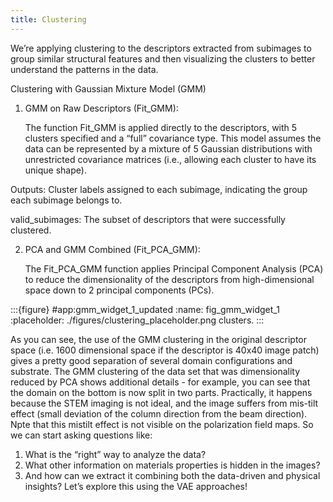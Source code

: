 ```yaml
---
title: Clustering
---
```


We’re applying clustering to the descriptors extracted from subimages to group similar structural features and then visualizing the clusters to better understand the patterns in the data.

Clustering with Gaussian Mixture Model (GMM)

1. GMM on Raw Descriptors (Fit_GMM):

    The function Fit_GMM is applied directly to the descriptors, with 5 clusters specified and a “full” covariance type. This model assumes the data can be represented by a mixture of 5 Gaussian distributions with unrestricted covariance matrices (i.e., allowing each cluster to have its unique shape).

Outputs: Cluster labels assigned to each subimage, indicating the group each subimage belongs to.

valid_subimages: The subset of descriptors that were successfully clustered.

2. PCA and GMM Combined (Fit_PCA_GMM):

    The Fit_PCA_GMM function applies Principal Component Analysis (PCA) to reduce the dimensionality of the descriptors from high-dimensional space down to 2 principal components (PCs).


:::{figure} #app:gmm_widget_1_updated
:name: fig_gmm_widget_1
:placeholder: ./figures/clustering_placeholder.png
clusters.
:::

As you can see, the use of the GMM clustering in the original descriptor space (i.e. 1600 dimensional space if the descriptor is 40x40 image patch) gives a pretty good separation of several domain configurations and substrate. The GMM clustering of the data set that was dimensionality reduced by PCA shows additional details - for example, you can see that the domain on the bottom is now split in two parts. Practically, it happens because the STEM imaging is not ideal, and the image suffers from mis-tilt effect (small deviation of the column direction from the beam direction). Npte that this mistilt effect is not visible on the polarization field maps. So we can start asking questions like:

1. What is the “right” way to analyze the data?
2. What other information on materials properties is hidden in the images?
3. And how can we extract it combining both the data-driven and physical insights?
Let’s explore this using the VAE approaches!



